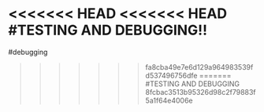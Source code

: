 <<<<<<< HEAD
<<<<<<< HEAD
#TESTING AND DEBUGGING!!
=======
#debugging
>>>>>>> fa8cba49e7e6d129a964983539fd537496756dfe
=======
#TESTING AND DEBUGGING
>>>>>>> 8fcbac3513b95326d98c2f79883f5a1f64e4006e
